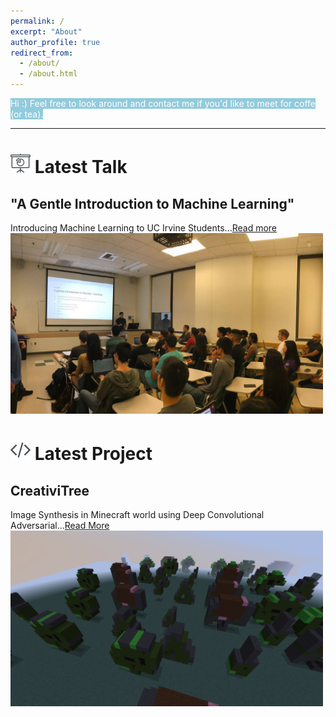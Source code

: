 ```yaml
---
permalink: /
excerpt: "About"
author_profile: true
redirect_from: 
  - /about/
  - /about.html
---
```


<font color="#ffffff"><span style="background-color: #91cbdc">Hi :) Feel free to look around and contact me if you'd like to meet for coffe (or tea).</span></font>
<hr>

<img src="/images/talk.png"/> Latest Talk
======

"A Gentle Introduction to Machine Learning"
------
Introducing Machine Learning to UC Irvine Students...[Read more](https://avourakis.github.io/ai-for-everyone)
<a href="https://avourakis.github.io/ai-for-everyone">
<img src="/images/uci_1_10_17_17.jpg" alt="A Gentle Introduction to Machine Learning by Andres Vourakis" style="width: 500px;"/>
</a>


<img src="/images/code.png"/> Latest Project
======

CreativiTree
-----
Image Synthesis in Minecraft world using Deep Convolutional Adversarial...<a href="https://jtjanecek.github.io/CreativiTree" target="_blank">Read More</a>
<a href="https://jtjanecek.github.io/CreativiTree" target="_blank">
<img src="/images/creativitree.png" alt="CreativiTree" style="width: 500px;"/>
</a>